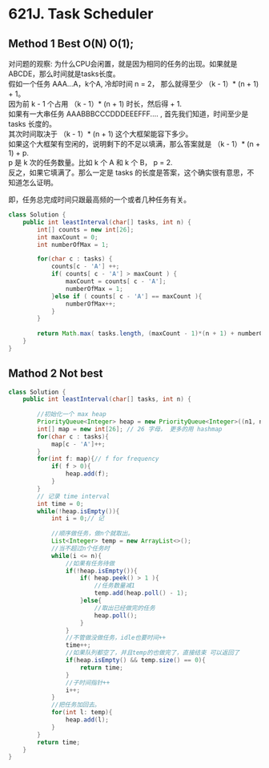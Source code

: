# 621J. Task Scheduler


## Method 1 Best O(N) O(1);
对问题的观察: 为什么CPU会闲置，就是因为相同的任务的出现。如果就是 ABCDE，那么时间就是tasks长度。       
假如一个任务 AAA...A，k个A, 冷却时间 n = 2， 那么就得至少 （k - 1）* (n + 1)  + 1。   
因为前 k - 1 个占用 （k - 1）* (n + 1)  时长，然后得 + 1.          
如果有一大串任务 AAABBBCCCDDDEEEFFF.... , 首先我们知道，时间至少是 tasks 长度的。      
其次时间取决于  （k - 1）* (n + 1) 这个大框架能容下多少。     
如果这个大框架有空闲的，说明剩下的不足以填满，那么答案就是 （k - 1）* (n + 1) + p.     
p 是 k 次的任务数量。比如 k 个 A 和 k 个 B， p = 2.        
反之，如果它填满了。那么一定是 tasks 的长度是答案，这个确实很有意思，不知道怎么证明。

即，任务总完成时间只跟最高频的一个或者几种任务有关。
```java
class Solution {
    public int leastInterval(char[] tasks, int n) {
        int[] counts = new int[26];
        int maxCount = 0;
        int numberOfMax = 1;

        for(char c : tasks) {
            counts[c - 'A'] ++;
            if( counts[ c - 'A'] > maxCount ) {
                maxCount = counts[ c - 'A'];
                numberOfMax = 1;
            }else if ( counts[ c - 'A'] == maxCount ){
                numberOfMax++;
            }
        }
        
        return Math.max( tasks.length, (maxCount - 1)*(n + 1) + numberOfMax);
    }
}
```


## Mathod 2  Not best

```java
class Solution {
    public int leastInterval(char[] tasks, int n) {
        
        //初始化一个 max heap
        PriorityQueue<Integer> heap = new PriorityQueue<Integer>((n1, n2) -> n2 - n1);  
        int[] map = new int[26]; // 26 字母， 更多的用 hashmap
        for(char c : tasks){
            map[c - 'A']++;
        }
        for(int f: map){// f for frequency
            if( f > 0){
                heap.add(f);
            }
        }
        // 记录 time interval
        int time = 0;
        while(!heap.isEmpty()){
            int i = 0;// 记
            
            //顺序做任务，做n个就取出。
            List<Integer> temp = new ArrayList<>();
            //当不超过n个任务时
            while(i <= n){
                //如果有任务待做
                if(!heap.isEmpty()){
                    if( heap.peek() > 1 ){
                        //任务数量减1
                        temp.add(heap.poll() - 1);
                    }else{
                        //取出已经做完的任务
                        heap.poll();
                    }
                }
                //不管做没做任务，idle也要时间++
                time++;
                //如果队列都空了，并且temp的也做完了，直接结束 可以返回了
                if(heap.isEmpty() && temp.size() == 0){
                    return time;
                }
                //子时间指针++ 
                i++;
            }
            //把任务加回去。
            for(int l: temp){
                heap.add(l);
            }
        }
        return time;
    }
}
```